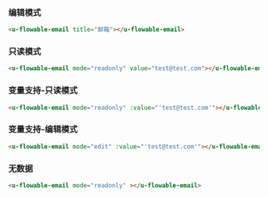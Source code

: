 ### 编辑模式

``` html
<u-flowable-email title="邮箱"></u-flowable-email>
```

### 只读模式

``` html
<u-flowable-email mode="readonly" value="test@test.com"></u-flowable-email>
```

### 变量支持-只读模式

``` html
<u-flowable-email mode="readonly" :value="'test@test.com'"></u-flowable-email>
```

### 变量支持-编辑模式

``` html
<u-flowable-email mode="edit" :value="'test@test.com'"></u-flowable-email>
```

### 无数据

``` html
<u-flowable-email mode="readonly" ></u-flowable-email>
```
